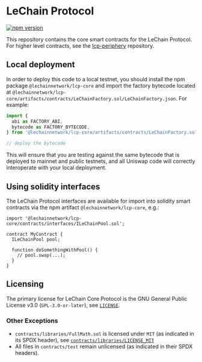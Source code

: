 # LeChain Protocol

[![npm version](https://img.shields.io/npm/v/@lechainnetwork/lcp-core/latest.svg)](https://www.npmjs.com/package/@lechainnetwork/lcp-core/v/latest)

This repository contains the core smart contracts for the LeChain Protocol.
For higher level contracts, see the [lcp-periphery](https://github.com/lechainnetwork/lcp-periphery)
repository.

## Local deployment

In order to deploy this code to a local testnet, you should install the npm package
`@lechainnetwork/lcp-core`
and import the factory bytecode located at
`@lechainnetwork/lcp-core/artifacts/contracts/LeChainFactory.sol/LeChainFactory.json`.
For example:

```typescript
import {
  abi as FACTORY_ABI,
  bytecode as FACTORY_BYTECODE,
} from '@lechainnetwork/lcp-core/artifacts/contracts/LeChainFactory.sol/LeChainFactory.json'

// deploy the bytecode
```

This will ensure that you are testing against the same bytecode that is deployed to
mainnet and public testnets, and all Uniswap code will correctly interoperate with
your local deployment.

## Using solidity interfaces

The LeChain Protocol interfaces are available for import into solidity smart contracts
via the npm artifact `@lechainnetwork/lcp-core`, e.g.:

```solidity
import '@lechainnetwork/lcp-core/contracts/interfaces/ILeChainPool.sol';

contract MyContract {
  ILeChainPool pool;

  function doSomethingWithPool() {
    // pool.swap(...);
  }
}

```

## Licensing

The primary license for LeChain Core Protocol is the GNU General Public License v3.0 (`GPL-3.0-or-later`), see [`LICENSE`](./LICENSE).

### Other Exceptions

- `contracts/libraries/FullMath.sol` is licensed under `MIT` (as indicated in its SPDX header), see [`contracts/libraries/LICENSE_MIT`](contracts/libraries/LICENSE_MIT)
- All files in `contracts/test` remain unlicensed (as indicated in their SPDX headers).